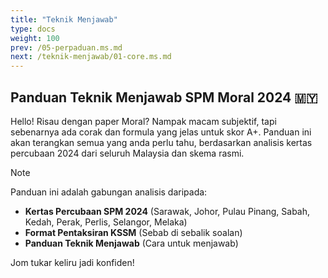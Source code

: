 ```yaml
---
title: "Teknik Menjawab"
type: docs
weight: 100
prev: /05-perpaduan.ms.md
next: /teknik-menjawab/01-core.ms.md
---
```


## Panduan Teknik Menjawab SPM Moral 2024 🇲🇾

Hello! Risau dengan paper Moral? Nampak macam subjektif, tapi sebenarnya ada corak dan formula yang jelas untuk skor A+. Panduan ini akan terangkan semua yang anda perlu tahu, berdasarkan analisis kertas percubaan 2024 dari seluruh Malaysia dan skema rasmi.

> [!NOTE]
> Panduan ini adalah gabungan analisis daripada:
> * **Kertas Percubaan SPM 2024** (Sarawak, Johor, Pulau Pinang, Sabah, Kedah, Perak, Perlis, Selangor, Melaka)
> * **Format Pentaksiran KSSM** (Sebab di sebalik soalan)
> * **Panduan Teknik Menjawab** (Cara untuk menjawab)

Jom tukar keliru jadi konfiden!

